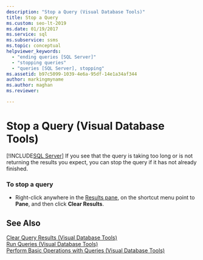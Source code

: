 ```yaml
---
description: "Stop a Query (Visual Database Tools)"
title: Stop a Query
ms.custom: seo-lt-2019
ms.date: 01/19/2017
ms.service: sql
ms.subservice: ssms
ms.topic: conceptual
helpviewer_keywords: 
  - "ending queries [SQL Server]"
  - "stopping queries"
  - "queries [SQL Server], stopping"
ms.assetid: b97c5099-1039-4e6a-95df-14e1a34af344
author: markingmyname
ms.author: maghan
ms.reviewer: 

---
```

# Stop a Query (Visual Database Tools)
[!INCLUDE[SQL Server](../../includes/applies-to-version/sqlserver.md)]
If you see that the query is taking too long or is not returning the results you expect, you can stop the query if it has not already finished.  
  
### To stop a query  
  
-   Right-click anywhere in the [Results pane](../../ssms/visual-db-tools/results-pane-visual-database-tools.md), on the shortcut menu point to **Pane**, and then click **Clear Results**.  
  
## See Also  
[Clear Query Results &#40;Visual Database Tools&#41;](../../ssms/visual-db-tools/clear-query-results-visual-database-tools.md)  
[Run Queries &#40;Visual Database Tools&#41;](../../ssms/visual-db-tools/run-queries-visual-database-tools.md)  
[Perform Basic Operations with Queries &#40;Visual Database Tools&#41;](../../ssms/visual-db-tools/perform-basic-operations-with-queries-visual-database-tools.md)  
  
